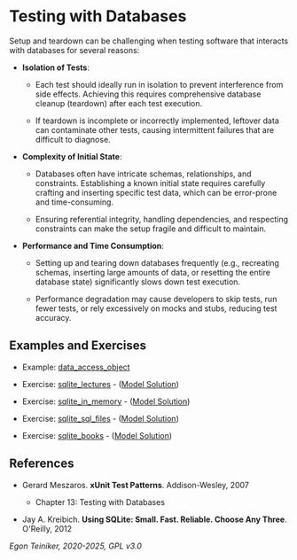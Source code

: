 # Testing with Databases

Setup and teardown can be challenging when testing software that interacts 
with databases for several reasons:

* **Isolation of Tests**:
    - Each test should ideally run in isolation to prevent interference from 
        side effects. Achieving this requires comprehensive database cleanup 
        (teardown) after each test execution.

    - If teardown is incomplete or incorrectly implemented, leftover data can 
        contaminate other tests, causing intermittent failures that are difficult 
        to diagnose.

* **Complexity of Initial State**:
    - Databases often have intricate schemas, relationships, and constraints. 
        Establishing a known initial state requires carefully crafting and 
        inserting specific test data, which can be error-prone and time-consuming.

    - Ensuring referential integrity, handling dependencies, and respecting 
        constraints can make the setup fragile and difficult to maintain.

* **Performance and Time Consumption**:
    - Setting up and tearing down databases frequently (e.g., recreating schemas, 
        inserting large amounts of data, or resetting the entire database state) 
        significantly slows down test execution.

    - Performance degradation may cause developers to skip tests, run fewer tests, 
        or rely excessively on mocks and stubs, reducing test accuracy.



## Examples and Exercises   

* Example: [data_access_object](data_access_object)

* Exercise: [sqlite_lectures](sqlite_lectures_exercise) - ([Model Solution](sqlite_lectures))
* Exercise: [sqlite_in_memory](sqlite_in_memory_exercise) - ([Model Solution](sqlite_in_memory))
* Exercise: [sqlite_sql_files](sqlite_sql_files_exercise/) - ([Model Solution](sqlite_sql_files/))
* Exercise: [sqlite_books](sqlite_books_exercise/) - ([Model Solution](sqlite_books/))

## References
* Gerard Meszaros. **xUnit Test Patterns**. Addison-Wesley, 2007
    * Chapter 13: Testing with Databases

* Jay A. Kreibich. **Using SQLite: Small. Fast. Reliable. Choose Any Three**. O'Reilly, 2012

*Egon Teiniker, 2020-2025, GPL v3.0*
